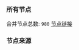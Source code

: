 ### 所有节点
合并节点总数: `980`
[节点链接](https://raw.githubusercontent.com/rzhy1/11/master/sub/sub_merge_base64.txt)

### 节点来源